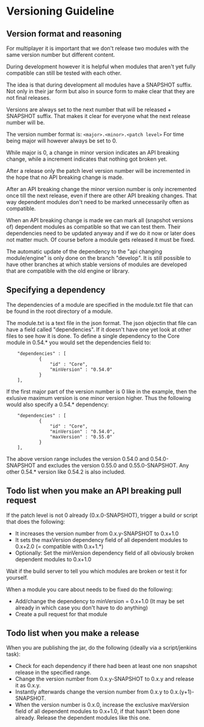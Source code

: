 # Versioning Guideline
## Version format and reasoning

For multiplayer it is important that we don't release two modules with the same version number but different content.

During development however it is helpful when modules that aren't yet fully compatible can still be tested with each other.

The idea is that during development all modules have a SNAPSHOT suffix. Not only in their jar form but also in source form to make clear that they are not final releases.

Versions are always set to the next number that will be released + SNAPSHOT suffix. That makes it clear for everyone what the next release number will be.

The version number format is:
```<major>.<minor>.<patch level>```
For time being major will however always be set to 0.

While major is 0, a change in minor version indicates an API breaking change, while a <patch level> increment indicates that nothing got broken yet.

After a release only the patch level version number will be incremented in the hope that no API breaking change is made.

After an API breaking change the minor version number is only incremented once till the next release, even if there are other API breaking changes. That way dependent modules don't need to be marked unnecessarily often as compatible.

When an API breaking change is made we can mark all (snapshot versions of) dependent modules as compatible so that we can test them. Their dependencies need to be updated anyway and if we do it now or later does not matter much. Of course before a module gets released it must be fixed.

The automatic update of the dependency to the "api changing module/engine" is only done on the branch "develop". It is still possible to have other branches at which stable versions of modules are developed that are compatible with the old engine or library.

## Specifying a dependency

The dependencies of a module are specified in the module.txt file that can be found in the root directory of a module.

The module.txt is a text file in the json format. The json objectin that file can have a field called "dependencies". If it doesn't have one yet look at other files to see how it is done. To define a single dependency to the Core module in 0.54.* you would set the dependencies field to:
```
    "dependencies" : [
            {
                "id" : "Core",
                "minVersion" : "0.54.0"
            }
    ],
```
If the first major part of the version number is 0 like in the example, then the exlusive maximum version is one minor version higher. Thus the following would also specify a 0.54.* dependency:
```
    "dependencies" : [
            {
                "id" : "Core",
                "minVersion" : "0.54.0",
                "maxVersion" : "0.55.0"
            }
    ],
```

The above version range includes the version 0.54.0 and 0.54.0-SNAPSHOT and excludes the version  0.55.0 and 0.55.0-SNAPSHOT. Any other 0.54.* version like 0.54.2 is also included.


## Todo list when you make an API breaking pull request

If the patch level is not 0 already (0.x.0-SNAPSHOT), trigger a build or script that does the following:
* It increases the version number from 0.x.y-SNAPSHOT to 0.x+1.0
* It sets the maxVersion dependency field of all dependent modules to 0.x+2.0 (= compatible with 0.x+1.*) 
* Optionally: Set the minVersion dependency field of all obviously broken dependent modules to 0.x+1.0

Wait if the build server to tell you which modules are broken or test it for yourself. 

When a module you care about needs to be fixed do the following:
* Add/change the dependency to minVersion = 0.x+1.0 (It may be set already in which case you don't have to do anything)
* Create a pull request for that module

## Todo list when you make a release

When you are publishing the jar, do the following (ideally via a script/jenkins task):
* Check for each dependency if there had been at least one non snapshot release in the specified range.
* Change the version number from 0.x.y-SNAPSHOT to 0.x.y and release it as 0.x.y. 
* Instantly afterwards change the version number from 0.x.y to 0.x.(y+1)-SNAPSHOT. 
* When the version number is 0.x.0, increase the exclusive maxVersion field of all dependent modules to 0.x+1.0, if that hasn't been done already. Release the dependent modules like this one.